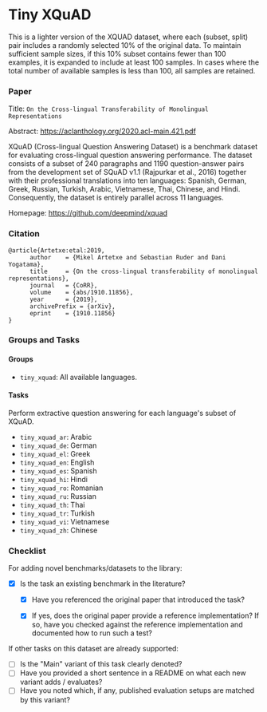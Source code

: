 # Tiny XQuAD
This is a lighter version of the XQUAD dataset, where each (subset, split) pair includes a randomly selected 10% of the original data. To maintain sufficient sample sizes, if this 10% subset contains fewer than 100 examples, it is expanded to include at least 100 samples. In cases where the total number of available samples is less than 100, all samples are retained. 

### Paper

Title: `On the Cross-lingual Transferability of Monolingual Representations`

Abstract: https://aclanthology.org/2020.acl-main.421.pdf

XQuAD (Cross-lingual Question Answering Dataset) is a benchmark dataset for evaluating cross-lingual question answering performance. The dataset consists of a subset of 240 paragraphs and 1190 question-answer pairs from the development set of SQuAD v1.1 (Rajpurkar et al., 2016) together with their professional translations into ten languages: Spanish, German, Greek, Russian, Turkish, Arabic, Vietnamese, Thai, Chinese, and Hindi. Consequently, the dataset is entirely parallel across 11 languages.

Homepage: https://github.com/deepmind/xquad


### Citation

```
@article{Artetxe:etal:2019,
      author    = {Mikel Artetxe and Sebastian Ruder and Dani Yogatama},
      title     = {On the cross-lingual transferability of monolingual representations},
      journal   = {CoRR},
      volume    = {abs/1910.11856},
      year      = {2019},
      archivePrefix = {arXiv},
      eprint    = {1910.11856}
}
```

### Groups and Tasks

#### Groups

* `tiny_xquad`: All available languages.

#### Tasks
Perform extractive question answering for each language's subset of XQuAD.
* `tiny_xquad_ar`: Arabic
* `tiny_xquad_de`: German
* `tiny_xquad_el`: Greek
* `tiny_xquad_en`: English
* `tiny_xquad_es`: Spanish
* `tiny_xquad_hi`: Hindi
* `tiny_xquad_ro`: Romanian
* `tiny_xquad_ru`: Russian
* `tiny_xquad_th`: Thai
* `tiny_xquad_tr`: Turkish
* `tiny_xquad_vi`: Vietnamese
* `tiny_xquad_zh`: Chinese



### Checklist

For adding novel benchmarks/datasets to the library:
* [x] Is the task an existing benchmark in the literature?
  * [x] Have you referenced the original paper that introduced the task?
  * [x] If yes, does the original paper provide a reference implementation? If so, have you checked against the reference implementation and documented how to run such a test?


If other tasks on this dataset are already supported:
* [ ] Is the "Main" variant of this task clearly denoted?
* [ ] Have you provided a short sentence in a README on what each new variant adds / evaluates?
* [ ] Have you noted which, if any, published evaluation setups are matched by this variant?
